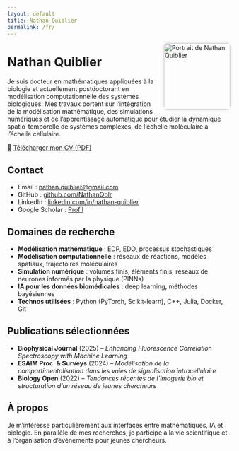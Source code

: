 ```yaml
---
layout: default
title: Nathan Quiblier
permalink: /fr/
---
```


<img src="../ressources/photo_cv_last.jpg" alt="Portrait de Nathan Quiblier" style="float:right; width:150px; margin-left:20px; border-radius:8px; box-shadow: 0 0 8px rgba(0,0,0,0.1);" />

# Nathan Quiblier

Je suis docteur en mathématiques appliquées à la biologie et actuellement postdoctorant en modélisation computationnelle des systèmes biologiques. Mes travaux portent sur l’intégration de la modélisation mathématique, des simulations numériques et de l’apprentissage automatique pour étudier la dynamique spatio-temporelle de systèmes complexes, de l’échelle moléculaire à l’échelle cellulaire.

📄 [Télécharger mon CV (PDF)](/ressources/cv_acad.pdf)

## Contact

- Email : nathan.quiblier@gmail.com  
- GitHub : [github.com/NathanQblr](https://github.com/NathanQblr)  
- LinkedIn : [linkedin.com/in/nathan-quiblier](https://www.linkedin.com/in/nathan-quiblier/)  
- Google Scholar : [Profil](https://scholar.google.com/citations?user=TyQ2D7wAAAAJ&hl=fr)

## Domaines de recherche

- **Modélisation mathématique** : EDP, EDO, processus stochastiques  
- **Modélisation computationnelle** : réseaux de réactions, modèles spatiaux, trajectoires moléculaires  
- **Simulation numérique** : volumes finis, éléments finis, réseaux de neurones informés par la physique (PINNs)  
- **IA pour les données biomédicales** : deep learning, méthodes bayésiennes  
- **Technos utilisées** : Python (PyTorch, Scikit-learn), C++, Julia, Docker, Git

## Publications sélectionnées

- **Biophysical Journal** (2025) – *Enhancing Fluorescence Correlation Spectroscopy with Machine Learning*  
- **ESAIM Proc. & Surveys** (2024) – *Modélisation de la compartimentalisation dans les voies de signalisation intracellulaire*  
- **Biology Open** (2022) – *Tendances récentes de l’imagerie bio et structuration d’un réseau de jeunes chercheurs*

## À propos

Je m’intéresse particulièrement aux interfaces entre mathématiques, IA et biologie. En parallèle de mes recherches, je participe à la vie scientifique et à l’organisation d’événements pour jeunes chercheurs.
